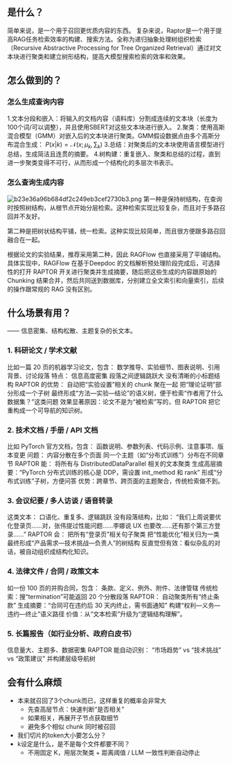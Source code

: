 ## 是什么？
简单来说，是一个用于召回更优质内容的东西。
复杂来说，Raptor是一个用于提高RAG任务检索效率的构建、搜索方法。全称为递归抽象处理树组织检索（Recursive Abstractive Processing for Tree Organized Retrieval）通过对文本块进行聚类和建立树形结构，提高大模型搜索检索的效率和效果。

## 怎么做到的？
### 怎么生成查询内容
1.文本分段和嵌入：将输入的文档内容（语料库）分割成连续的文本块（长度为100个词/可以调整），并且使用SBERT对这些文本块进行嵌入。
2.聚类：使用高斯混合模型（GMM）对嵌入后的文本块进行聚类。GMM假设数据点由多个高斯分布混合生成：
$P(x|k) = \mathcal{N}(x;\mu_k,\sum_k)$
3.总结：对聚类后的文本块使用语言模型进行总结，生成简洁且连贯的摘要。
4.树构建：重复嵌入、聚类和总结的过程，直到进一步聚类变得不可行，从而形成一个结构化的多层次书表示。

### 怎么查询生成内容
![b23e36a96b684df2c249eb3cef2730b3.png](../../_resources/b23e36a96b684df2c249eb3cef2730b3.png)
第一种是保持树结构，在查询时按照树结构，从根节点开始分层检索。这种检索实现比较复杂，而且对于多路召回并不友好。

第二种是把树状结构平铺，统一检索。这种实现比较简单，而且很方便跟多路召回融合在一起。

根据论文的实验结果，推荐采用第二种，因此 RAGFlow 也直接采用了平铺结构。具体实现中，RAGFlow 在基于Deepdoc 的文档解析预处理阶段完成后，可选择性的打开 RAPTOR 开关进行聚类并生成摘要，随后把这些生成的内容跟原始的 Chunking 结果合并，然后共同送到数据库，分别建立全文索引和向量索引，后续的操作跟常规的 RAG 没有区别。

## 什么场景有用？
—— 信息密集、结构松散、主题复杂的长文本。

### 1. 科研论文 / 学术文献
比如一篇 20 页的机器学习论文，包含：
数学推导、实验细节、图表说明、引用背景、讨论段落
特点：
信息高度密集
段落之间逻辑跳跃大
没有清晰的小标题结构
RAPTOR 的优势：
自动把“实验设置”相关的 chunk 聚在一起
把“理论证明”部分形成一个子树
最终形成“方法—实验—结论”的语义树，便于检索“作者用了什么数据集？”这类问题
效果显著原因：论文不是为“被检索”写的，但 RAPTOR 把它重构成一个可导航的知识树。

### 2. 技术文档 / 手册 / API 文档
比如 PyTorch 官方文档，包含：
函数说明、参数列表、代码示例、注意事项、版本变更
问题：
内容分散在多个页面
同一个主题（如“分布式训练”）分布在不同章节
RAPTOR 能：
将所有与 DistributedDataParallel 相关的文本聚类
生成高层摘要：“PyTorch 分布式训练的核心是 DDP，需设置 init_method 和 rank”
形成“分布式训练”子树，方便问答
优势：跨章节、跨页面的主题聚合，传统检索做不到。

### 3. 会议纪要 / 多人访谈 / 语音转录
这类文本：
口语化、重复多、逻辑跳跃
没有段落结构，比如：
“我们上周说要优化登录页……对，张伟提过性能问题……李娜说 UX 也要改……还有那个第三方登录……” 
RAPTOR 会：
把所有“登录页”相关句子聚类
把“性能优化”相关归为一类
最终形成“产品需求—技术挑战—负责人”的树结构
反直觉但有效：看似杂乱的对话，被自动组织成结构化知识。

### 4. 法律文件 / 合同 / 政策文本
如一份 100 页的并购合同，包含：
条款、定义、例外、附件、法律管辖
传统检索：搜“termination”可能返回 20 个分散段落
RAPTOR：
自动聚类所有“终止条款”
生成摘要：“合同可在违约后 30 天内终止，需书面通知”
构建“权利—义务—违约—终止”语义路径
价值：从“文本检索”升级为“逻辑结构理解”。

### 5. 长篇报告（如行业分析、政府白皮书）
信息量大、主题多、数据密集
RAPTOR 能自动识别：
“市场趋势” vs “技术挑战” vs “政策建议”
并构建层级导航树

## 会有什么麻烦
- 本来就召回了3个chunk而已，这样重复的概率会非常大
   - 先查高层节点：快速判断“是否相关”
   - 如果相关，再展开子节点获取细节
   - 避免多个相似 chunk 同时被召回
- 我们切片的token大小要怎么分？
- k设定是什么，是不是每个文件都要不同？
   - 不用固定 K，用层次聚类 + 距离阈值 / LLM 一致性判断自动停止  
